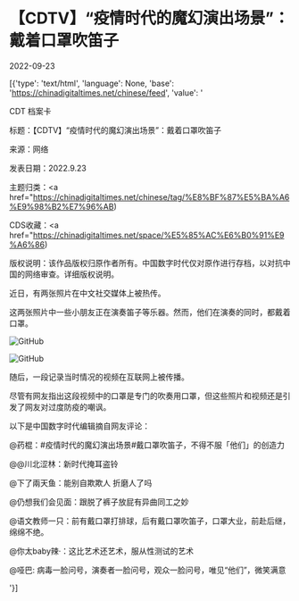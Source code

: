 # 【CDTV】“疫情时代的魔幻演出场景”：戴着口罩吹笛子

2022-09-23

[{'type': 'text/html', 'language': None, 'base': 'https://chinadigitaltimes.net/chinese/feed', 'value': '

CDT 档案卡

标题：【CDTV】“疫情时代的魔幻演出场景”：戴着口罩吹笛子

来源：网络

发表日期：2022.9.23

主题归类：<a href="https://chinadigitaltimes.net/chinese/tag/%E8%BF%87%E5%BA%A6%E9%98%B2%E7%96%AB)

CDS收藏：<a href="https://chinadigitaltimes.net/space/%E5%85%AC%E6%B0%91%E9%A6%86)

版权说明：该作品版权归原作者所有。中国数字时代仅对原作进行存档，以对抗中国的网络审查。详细版权说明。





近日，有两张照片在中文社交媒体上被热传。

这两张照片中一些小朋友正在演奏笛子等乐器。然而，他们在演奏的同时，都戴着口罩。

![GitHub](https://chinadigitaltimes.net/chinese/files/2022/09/IMG_7971-300x206.jpg)

![GitHub](https://chinadigitaltimes.net/chinese/files/2022/09/6ddc6720gy1h6fdu79sxhj20tz0ps75v-300x258.jpg)

随后，一段记录当时情况的视频在互联网上被传播。



尽管有网友指出这段视频中的口罩是专门的吹奏用口罩，但这些照片和视频还是引发了网友对过度防疫的嘲讽。

以下是中国数字时代编辑摘自网友评论：



@药棍：#疫情时代的魔幻演出场景#戴口罩吹笛子，不得不服「他们」的创造力

@@川北涩林：新时代掩耳盗铃

@下了兩天鱼：能别自欺欺人 折磨人了吗

@仍想我们会见面：跟脱了裤子放屁有异曲同工之妙

@语文教师一只：前有戴口罩打排球，后有戴口罩吹笛子，口罩大业，前赴后继，绵绵不绝。

@你太baby辣·：这比艺术还艺术，服从性测试的艺术

@哑巴: 病毒一脸问号，演奏者一脸问号，观众一脸问号，唯见“他们”，微笑满意

'}]